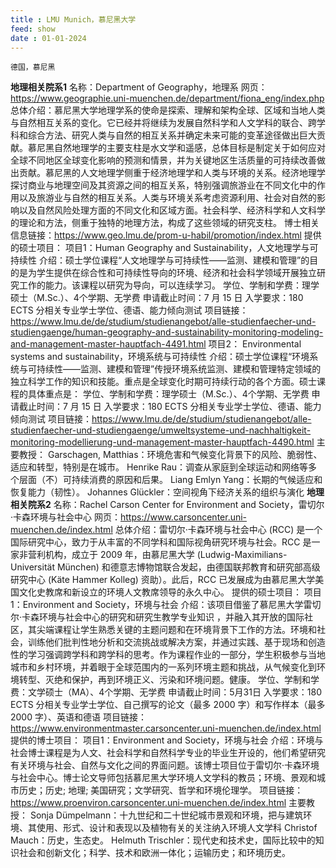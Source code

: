 ```yaml
---
title : LMU Munich，慕尼黑大学
feed: show
date : 01-01-2024
---
```


`德国，慕尼黑`

**地理相关院系1**
名称：Department of Geography，地理系
网页：https://www.geographie.uni-muenchen.de/department/fiona_eng/index.php
总体介绍：慕尼黑大学地理学系的使命是探索、理解和架构全球、区域和当地人类与自然相互关系的变化。它已经并将继续为发展自然科学和人文学科的联合、跨学科和综合方法、研究人类与自然的相互关系并确定未来可能的变革途径做出巨大贡献。慕尼黑自然地理学的主要支柱是水文学和遥感，总体目标是制定关于如何应对全球不同地区全球变化影响的预测和情景，并为关键地区生活质量的可持续改善做出贡献。慕尼黑的人文地理学侧重于经济地理学和人类与环境的关系。经济地理学探讨商业与地理空间及其资源之间的相互关系，特别强调旅游业在不同文化中的作用以及旅游业与自然的相互关系。人类与环境关系考虑资源利用、社会对自然的影响以及自然风险处理方面的不同文化和区域方面。社会科学、经济科学和人文科学的理论和方法，侧重于独特的地理方法，构成了这些领域的研究支柱。
博士相关信息链接：https://www.geo.lmu.de/prom-u-habil/promotion/index.html
提供的硕士项目：
项目1：Human Geography and Sustainability，人文地理学与可持续性
介绍：硕士学位课程“人文地理学与可持续性——监测、建模和管理”的目的是为学生提供在综合性和可持续性导向的环境、经济和社会科学领域开展独立研究工作的能力。该课程以研究为导向，可以连续学习。
学位、学制和学费：理学硕士（M.Sc.）、4个学期、无学费
申请截止时间：7 月 15 日
入学要求：180 ECTS 分相关专业学士学位、德语、能力倾向测试
项目链接：https://www.lmu.de/de/studium/studienangebot/alle-studienfaecher-und-studiengaenge/human-geography-and-sustainability-monitoring-modeling-and-management-master-hauptfach-4491.html
项目2： Environmental systems and sustainability，环境系统与可持续性
介绍：硕士学位课程“环境系统与可持续性——监测、建模和管理”传授环境系统监测、建模和管理特定领域的独立科学工作的知识和技能。重点是全球变化时期可持续行动的各个方面。硕士课程的具体重点是：
学位、学制和学费：理学硕士（M.Sc.）、4个学期、无学费
申请截止时间：7 月 15 日
入学要求：180 ECTS 分相关专业学士学位、德语、能力倾向测试
项目链接：https://www.lmu.de/de/studium/studienangebot/alle-studienfaecher-und-studiengaenge/umweltsysteme-und-nachhaltigkeit-monitoring-modellierung-und-management-master-hauptfach-4490.html
主要教授：
Garschagen, Matthias：环境危害和气候变化背景下的风险、脆弱性、适应和转型，特别是在城市。
Henrike Rau：调查从家庭到全球运动和网络等多个层面（不）可持续消费的原因和后果。
Liang Emlyn Yang：长期的气候适应和恢复能力（韧性）。
Johannes Glückler：空间视角下经济关系的组织与演化
**地理相关院系2**
名称：Rachel Carson Center for Environment and Society，雷切尔·卡森环境与社会中心
网页：https://www.carsoncenter.uni-muenchen.de/index.html
总体介绍：雷切尔·卡森环境与社会中心 (RCC) 是一个国际研究中心，致力于从丰富的不同学科和国际视角研究环境与社会。RCC 是一家非营利机构，成立于 2009 年，由慕尼黑大学 (Ludwig-Maximilians-Universität München) 和德意志博物馆联合发起，由德国联邦教育和研究部高级研究中心 (Käte Hammer Kolleg) 资助）。此后，RCC 已发展成为由慕尼黑大学美国文化史教席和新设立的环境人文教席领导的永久中心。
提供的硕士项目：
项目1：Environment and Society，环境与社会
介绍：该项目借鉴了慕尼黑大学雷切尔·卡森环境与社会中心的研究和研究生教学专业知识 ，并融入其开放的国际社区，其尖端课程让学生熟悉关键的主题问题和在环境背景下工作的方法。环境和社会，训练他们批判性地分析和交流挑战或解决方案，并通过实践、基于现场和创造性的学习强调跨学科和跨学科的思考。作为课程作业的一部分，学生积极参与当地城市和乡村环境，并着眼于全球范围内的一系列环境主题和挑战，从气候变化到环境转型、灭绝和保护，再到环境正义、污染和环境问题。健康。
学位、学制和学费：文学硕士（MA）、4个学期、无学费
申请截止时间：5月31日
入学要求：180 ECTS 分相关专业学士学位、自己撰写的论文（最多 2000 字）和写作样本（最多 2000 字）、英语和德语
项目链接：https://www.environmentmaster.carsoncenter.uni-muenchen.de/index.html
提供的博士项目：
项目1：Environment and Society，环境与社会
介绍：环境与社会博士课程是为人文、社会科学和自然科学专业的毕业生开设的，他们希望研究有关环境与社会、自然与文化之间的界面问题。该博士项目位于雷切尔·卡森环境与社会中心。博士论文导师包括慕尼黑大学环境人文学科的教员；环境、景观和城市历史；历史; 地理; 美国研究；文学研究、哲学和环境伦理学。
项目链接：https://www.proenviron.carsoncenter.uni-muenchen.de/index.html
主要教授：
Sonja Dümpelmann：十九世纪和二十世纪城市景观和环境，把与建筑环境、其使用、形式、设计和表现以及植物有关的关注纳入环境人文学科
Christof Mauch：历史，生态史。
Helmuth Trischler：现代史和技术史，国际比较中的知识社会和创新文化；科学、技术和欧洲一体化；运输历史；和环境历史。


